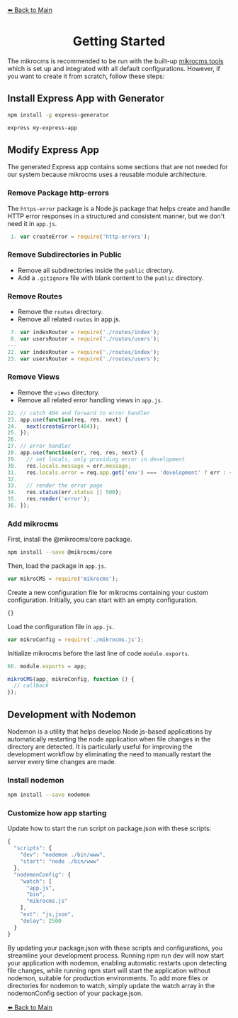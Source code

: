 [⬅️ Back to Main](../README.md)

<h1 align="center">Getting Started</h1>

The mikrocms is recommended to be run with the built-up [mikrocms tools](https://github.com/mikrocms/mikrocms) which is set up and integrated with all default configurations. However, if you want to create it from scratch, follow these steps:

## Install Express App with Generator

```sh
npm install -g express-generator
```

```sh
express my-express-app
```

## Modify Express App

The generated Express app contains some sections that are not needed for our system because mikrocms uses a reusable module architecture.

### Remove Package http-errors

The `https-error` package is a Node.js package that helps create and handle HTTP error responses in a structured and consistent manner, but we don't need it in `app.js`.

```js
 1. var createError = require('http-errors');
```

### Remove Subdirectories in Public

- Remove all subdirectories inside the `public` directory.
- Add a `.gitignore` file with blank content to the `public` directory.

### Remove Routes

- Remove the `routes` directory.
- Remove all related `routes` in app.js.

```js
 7. var indexRouter = require('./routes/index');
 8. var usersRouter = require('./routes/users');
---
22. var indexRouter = require('./routes/index');
23. var usersRouter = require('./routes/users');
```

### Remove Views

- Remove the `views` directory.
- Remove all related error handling views in `app.js`.

```js
22. // catch 404 and forward to error handler
23. app.use(function(req, res, next) {
24.   next(createError(404));
25. });
26. 
27. // error handler
28. app.use(function(err, req, res, next) {
29.   // set locals, only providing error in development
30.   res.locals.message = err.message;
31.   res.locals.error = req.app.get('env') === 'development' ? err : {};
32. 
33.   // render the error page
34.   res.status(err.status || 500);
35.   res.render('error');
36. });
```

### Add mikrocms

First, install the @mikrocms/core package.

```sh
npm install --save @mikrocms/core
```

Then, load the package in `app.js`.

```js
var mikroCMS = require('mikrocms');
```

Create a new configuration file for mikrocms containing your custom configuration. Initially, you can start with an empty configuration.

```js
{}
```

Load the configuration file in `app.js`.

```js
var mikroConfig = require('./mikrocms.js');
```

Initialize mikrocms before the last line of code `module.exports`.

```js
66. module.exports = app;
```

```js
mikroCMS(app, mikroConfig, function () {
  // callback
});
```

## Development with Nodemon

Nodemon is a utility that helps develop Node.js-based applications by automatically restarting the node application when file changes in the directory are detected. It is particularly useful for improving the development workflow by eliminating the need to manually restart the server every time changes are made.

### Install nodemon

```sh
npm install --save nodemon
```

### Customize how app starting

Update how to start the run script on package.json with these scripts:

```js
{
  "scripts": {
    "dev": "nodemon ./bin/www",
    "start": "node ./bin/www"
  },
  "nodemonConfig": {
    "watch": [
      "app.js",
      "bin",
      "mikrocms.js"
    ],
    "ext": "js,json",
    "delay": 2500
  }
}
```

By updating your package.json with these scripts and configurations, you streamline your development process. Running npm run dev will now start your application with nodemon, enabling automatic restarts upon detecting file changes, while running npm start will start the application without nodemon, suitable for production environments. To add more files or directories for nodemon to watch, simply update the watch array in the nodemonConfig section of your package.json.

[⬅️ Back to Main](../README.md)
